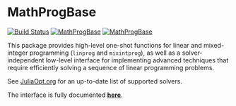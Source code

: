 # MathProgBase

[![Build Status](https://travis-ci.org/JuliaOpt/MathProgBase.jl.svg?branch=master)](https://travis-ci.org/JuliaOpt/MathProgBase.jl)
[![MathProgBase](http://pkg.julialang.org/badges/MathProgBase_0.5.svg)](http://pkg.julialang.org/?pkg=MathProgBase&ver=0.5)
[![MathProgBase](http://pkg.julialang.org/badges/MathProgBase_0.6.svg)](http://pkg.julialang.org/?pkg=MathProgBase&ver=0.6)

This package provides high-level one-shot functions for linear and mixed-integer
programming (``linprog`` and ``mixintprog``), as well as a solver-independent
low-level interface for implementing advanced techniques that require efficiently
solving a sequence of linear programming problems.

See [JuliaOpt.org](http://www.juliaopt.org/) for an up-to-date list of supported solvers.

The interface is fully documented **[here]**.

[here]: http://mathprogbasejl.readthedocs.org/en/latest
